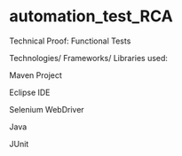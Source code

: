 # automation_test_RCA
Technical Proof: Functional Tests

Technologies/ Frameworks/ Libraries used:

Maven Project

Eclipse IDE

Selenium WebDriver

Java

JUnit
